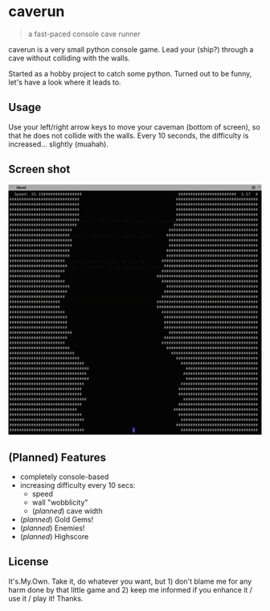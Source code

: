 caverun
========

> a fast-paced console cave runner

caverun is a very small python console game. Lead your (ship?) through a cave without colliding with
the walls.

Started as a hobby project to catch some python. Turned out to be funny, let's have
a look where it leads to.

Usage
-------
Use your left/right arrow keys to move your caveman (bottom of screen), so that he
does not collide with the walls. Every 10 seconds, the difficulty is increased... slightly (muahah).

Screen shot
-------------

![Caverun Terminal Screenshot](screen1.png)

(Planned) Features
------------------
* completely console-based
* increasing difficulty every 10 secs:
  * speed
  * wall "wobblicity"
  * (_planned_) cave width
* (_planned_) Gold Gems!
* (_planned_) Enemies!
* (_planned_) Highscore


License
--------
It's.My.Own. Take it, do whatever you want, but 1) don't blame me for any harm done by that little game and
2) keep me informed if you enhance it / use it / play it! Thanks.
